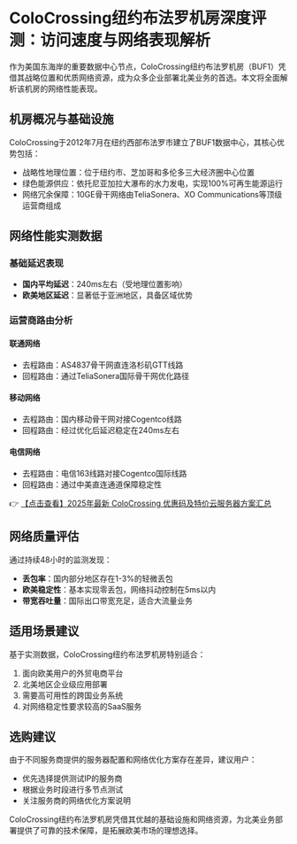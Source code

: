 # ColoCrossing纽约布法罗机房深度评测：访问速度与网络表现解析

作为美国东海岸的重要数据中心节点，ColoCrossing纽约布法罗机房（BUF1）凭借其战略位置和优质网络资源，成为众多企业部署北美业务的首选。本文将全面解析该机房的网络性能表现。

## 机房概况与基础设施

ColoCrossing于2012年7月在纽约西部布法罗市建立了BUF1数据中心，其核心优势包括：

- 战略性地理位置：位于纽约市、芝加哥和多伦多三大经济圈中心位置
- 绿色能源供应：依托尼亚加拉大瀑布的水力发电，实现100%可再生能源运行
- 网络冗余保障：10GE骨干网络由TeliaSonera、XO Communications等顶级运营商组成

## 网络性能实测数据

### 基础延迟表现

- **国内平均延迟**：240ms左右（受地理位置影响）
- **欧美地区延迟**：显著低于亚洲地区，具备区域优势

### 运营商路由分析

#### 联通网络
- 去程路由：AS4837骨干网直连洛杉矶GTT线路
- 回程路由：通过TeliaSonera国际骨干网优化路径

#### 移动网络
- 去程路由：国内移动骨干网对接Cogentco线路
- 回程路由：经过优化后延迟稳定在240ms左右

#### 电信网络
- 去程路由：电信163线路对接Cogentco国际线路
- 回程路由：通过中美直连通道保障稳定性

👉 [【点击查看】2025年最新 ColoCrossing 优惠码及特价云服务器方案汇总](https://bit.ly/ColoCrossing)

## 网络质量评估

通过持续48小时的监测发现：

- **丢包率**：国内部分地区存在1-3%的轻微丢包
- **欧美稳定性**：基本实现零丢包，网络抖动控制在5ms以内
- **带宽吞吐量**：国际出口带宽充足，适合大流量业务

## 适用场景建议

基于实测数据，ColoCrossing纽约布法罗机房特别适合：

1. 面向欧美用户的外贸电商平台
2. 北美地区企业级应用部署
3. 需要高可用性的跨国业务系统
4. 对网络稳定性要求较高的SaaS服务

## 选购建议

由于不同服务商提供的服务器配置和网络优化方案存在差异，建议用户：

- 优先选择提供测试IP的服务商
- 根据业务时段进行多节点测试
- 关注服务商的网络优化方案说明

ColoCrossing纽约布法罗机房凭借其优越的基础设施和网络资源，为北美业务部署提供了可靠的技术保障，是拓展欧美市场的理想选择。